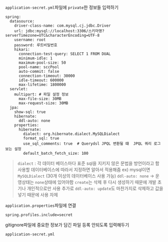 `application-secret.yml`파일에 `private`한 정보들 입력하기
```
spring:
  datasource:
    driver-class-name: com.mysql.cj.jdbc.Driver
    url: jdbc:mysql://localhost:3306/스키마명?serverTimezone=UTC&characterEncoding=UTF-8
    username: root
    password: 루트비밀번호
    hikari:
      connection-test-query: SELECT 1 FROM DUAL
      minimum-idle: 1
      maximum-pool-size: 50
      pool-name: sccPool
      auto-commit: false
      connection-timeout: 30000
      idle-timeout: 600000
      max-lifetime: 1800000
  servlet:
    multipart: # 파일 설정 정보
      max-file-size: 30MB
      max-request-size: 30MB
  jpa:
    show-sql: true
    hibernate:
      ddl-auto: none
    properties:
      hibernate:
        dialect: org.hibernate.dialect.MySQLDialect
        format_sql: true
        use_sql_comments: true  # Querydsl JPQL 변환될 떄  JPQL 쿼리 로그 보는 설정
        default_batch_fetch_size: 100
```
> `dialect` : 각 데이터 베이스마다 표준 sql을 지키지 않은 문법을 방언이라고 함
> 사용할 데이터베이스에 따라서 지정하면 알아서 적용해줌 ex) mysql이면 `MySQLDialect` (30개 이상의 데이터베이스 사용 가능)
> `ddl-auto: none` -> 운영상태는 `none`상태에 있어야함 `create`는 삭제 후 다시 생성하기 때문에 개발 초기나 개인적으로만 사용
> 추가로 `ddl-auto: update`도 마찬가지로 삭제하고 값을 넣기 때문에 사용 자제


`application.properties`파일에 연결
```
spring.profiles.include=secret
```



gitignore파일에 중요한 정보가 담긴 파일 등록 안되도록 입력해두기
```
application-secret.yml
```
